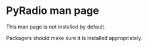 # PyRadio man page

This man page is not installed by default.

Packagers should make sure it is installed appropriately.
